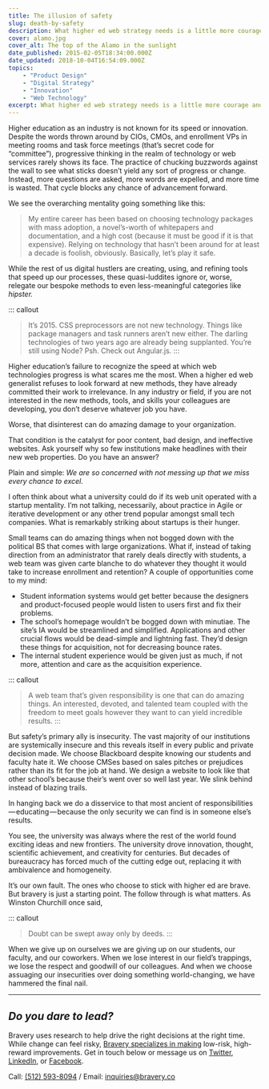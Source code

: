```yaml
---
title: The illusion of safety
slug: death-by-safety
description: What higher ed web strategy needs is a little more courage and a lot more action.
cover: alamo.jpg
cover_alt: The top of the Alamo in the sunlight
date_published: 2015-02-05T18:34:00.000Z
date_updated: 2018-10-04T16:54:09.000Z
topics:
    - "Product Design"
    - "Digital Strategy"
    - "Innovation"
    - "Web Technology"
excerpt: What higher ed web strategy needs is a little more courage and a lot more action.
---
```


Higher education as an industry is not known for its speed or innovation. Despite the words thrown around by CIOs, CMOs, and enrollment VPs in meeting rooms and task force meetings (that’s secret code for “committee”), progressive thinking in the realm of technology or web services rarely shows its face. The practice of chucking buzzwords against the wall to see what sticks doesn’t yield any sort of progress or change. Instead, more questions are asked, more words are expelled, and more time is wasted. That cycle blocks any chance of advancement forward.

We see the overarching mentality going something like this:

> My entire career has been based on choosing technology packages with mass adoption, a novel’s-worth of whitepapers and documentation, and a high cost (because it must be good if it is that expensive). Relying on technology that hasn’t been around for at least a decade is foolish, obviously. Basically, let’s play it safe.

While the rest of us digital hustlers are creating, using, and refining tools that speed up our processes, these quasi-luddites ignore or, worse, relegate our bespoke methods to even less-meaningful categories like *hipster.*

::: callout
> It’s 2015. CSS preprocessors are not new technology. Things like package managers and task runners aren’t new either. The darling technologies of two years ago are already being supplanted. You’re still using Node? Psh. Check out Angular.js.
:::

Higher education’s failure to recognize the speed at which web technologies progress is what scares me the most. When a higher ed web generalist refuses to look forward at new methods, they have already committed their work to irrelevance. In any industry or field, if you are not interested in the new methods, tools, and skills your colleagues are developing, you don’t deserve whatever job you have.

Worse, that disinterest can do amazing damage to your organization.

That condition is the catalyst for poor content, bad design, and ineffective websites. Ask yourself why so few institutions make headlines with their new web properties. Do you have an answer?

Plain and simple: *We are so concerned with not messing up that we miss every chance to excel.*

I often think about what a university could do if its web unit operated with a startup mentality. I’m not talking, necessarily, about practice in Agile or iterative development or any other trend popular amongst small tech companies. What is remarkably striking about startups is their hunger.

Small teams can do amazing things when not bogged down with the political BS that comes with large organizations. What if, instead of taking direction from an administrator that rarely deals directly with students, a web team was given carte blanche to do whatever they thought it would take to increase enrollment and retention? A couple of opportunities come to my mind:

- Student information systems would get better because the designers and product-focused people would listen to users first and fix their problems.
- The school’s homepage wouldn’t be bogged down with minutiae. The site’s IA would be streamlined and simplified. Applications and other crucial flows would be dead-simple and lightning fast. They’d design these things for acquisition, not for decreasing bounce rates.
- The internal student experience would be given just as much, if not more, attention and care as the acquisition experience.

::: callout
> A web team that’s given responsibility is one that can do amazing things. An interested, devoted, and talented team coupled with the freedom to meet goals however they want to can yield incredible results.
:::

But safety’s primary ally is insecurity. The vast majority of our institutions are systemically insecure and this reveals itself in every public and private decision made. We choose Blackboard despite knowing our students and faculty hate it. We choose CMSes based on sales pitches or prejudices rather than its fit for the job at hand. We design a website to look like that other school’s because their’s went over so well last year. We slink behind instead of blazing trails.

In hanging back we do a disservice to that most ancient of responsibilities — educating — because the only security we can find is in someone else’s results.

You see, the university was always where the rest of the world found exciting ideas and new frontiers. The university drove innovation, thought, scientific achievement, and creativity for centuries. But decades of bureaucracy has forced much of the cutting edge out, replacing it with ambivalence and homogeneity.

It’s our own fault. The ones who choose to stick with higher ed are brave. But bravery is just a starting point. The follow through is what matters. As Winston Churchill once said,

::: callout
> Doubt can be swept away only by deeds.
:::

When we give up on ourselves we are giving up on our students, our faculty, and our coworkers. When we lose interest in our field’s trappings, we lose the respect and goodwill of our colleagues. And when we choose assuaging our insecurities over doing something world-changing, we have hammered the final nail.

---

## *Do you dare to lead?*

Bravery uses research to help drive the right decisions at the right time. While change can feel risky, [Bravery specializes in making](/services/?utm_source=insight) low-risk, high-reward improvements. Get in touch below or message us on [Twitter](https://twitter.com/braverymedia), [LinkedIn](https://www.linkedin.com/company/bravery-media), or [Facebook](https://www.facebook.com/braverymedia/).

Call: [(512) 593-8094](tel:+15125938094)‬ / Email: [inquiries@bravery.co](mailto:inquiries@bravery.co)